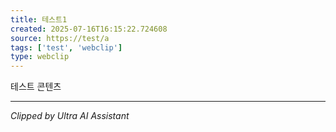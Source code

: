 ```yaml
---
title: 테스트1
created: 2025-07-16T16:15:22.724608
source: https://test/a
tags: ['test', 'webclip']
type: webclip
---
```

테스트 콘텐츠

---

*Clipped by Ultra AI Assistant*
